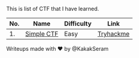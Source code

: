 This is list of CTF that I have learned.

|No.|Name|Difficulty|Link|
|---|----|----------|----|
|1.|[Simple CTF](./SimpleCTF/README.md)|Easy|[Tryhackme](https://tryhackme.com/room/easyctf)|

Writeups made with :heart: by @KakakSeram

